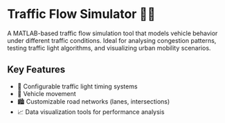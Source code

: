 # Traffic Flow Simulator 🚦🚗

A MATLAB-based traffic flow simulation tool that models vehicle behavior under different traffic conditions. Ideal for analysing congestion patterns, testing traffic light algorithms, and visualizing urban mobility scenarios.

## Key Features
- 🚥 Configurable traffic light timing systems
- 🚗 Vehicle movement
- 🏙️ Customizable road networks (lanes, intersections)
- 📈 Data visualization tools for performance analysis



